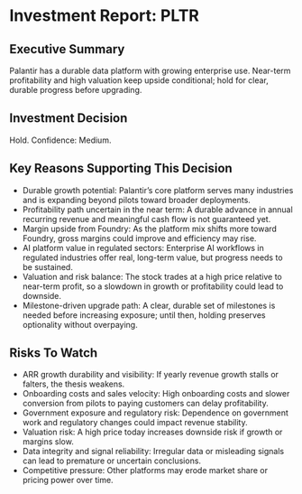 # Investment Report: PLTR
## Executive Summary
Palantir has a durable data platform with growing enterprise use. Near-term profitability and high valuation keep upside conditional; hold for clear, durable progress before upgrading.

## Investment Decision
Hold. Confidence: Medium.

## Key Reasons Supporting This Decision
- Durable growth potential: Palantir’s core platform serves many industries and is expanding beyond pilots toward broader deployments.
- Profitability path uncertain in the near term: A durable advance in annual recurring revenue and meaningful cash flow is not guaranteed yet.
- Margin upside from Foundry: As the platform mix shifts more toward Foundry, gross margins could improve and efficiency may rise.
- AI platform value in regulated sectors: Enterprise AI workflows in regulated industries offer real, long-term value, but progress needs to be sustained.
- Valuation and risk balance: The stock trades at a high price relative to near-term profit, so a slowdown in growth or profitability could lead to downside.
- Milestone-driven upgrade path: A clear, durable set of milestones is needed before increasing exposure; until then, holding preserves optionality without overpaying.

## Risks To Watch
- ARR growth durability and visibility: If yearly revenue growth stalls or falters, the thesis weakens.
- Onboarding costs and sales velocity: High onboarding costs and slower conversion from pilots to paying customers can delay profitability.
- Government exposure and regulatory risk: Dependence on government work and regulatory changes could impact revenue stability.
- Valuation risk: A high price today increases downside risk if growth or margins slow.
- Data integrity and signal reliability: Irregular data or misleading signals can lead to premature or uncertain conclusions.
- Competitive pressure: Other platforms may erode market share or pricing power over time.